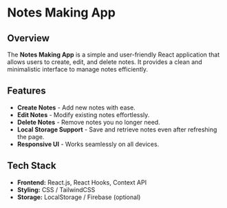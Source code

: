 # Notes Making App

##  Overview
The **Notes Making App** is a simple and user-friendly React application that allows users to create, edit, and delete notes. It provides a clean and minimalistic interface to manage notes efficiently.

##  Features
-  **Create Notes** - Add new notes with ease.
-  **Edit Notes** - Modify existing notes effortlessly.
-  **Delete Notes** - Remove notes you no longer need.
-  **Local Storage Support** - Save and retrieve notes even after refreshing the page.
-  **Responsive UI** - Works seamlessly on all devices.

## Tech Stack
- **Frontend:** React.js, React Hooks, Context API
- **Styling:** CSS / TailwindCSS
- **Storage:** LocalStorage / Firebase (optional)

